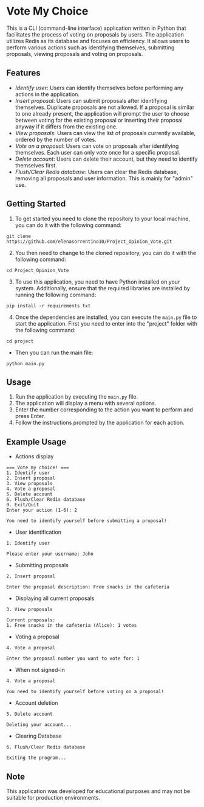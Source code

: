 # Vote My Choice

This is a CLI (command-line interface) application written in Python that facilitates the process of voting on proposals by users. The application utilizes Redis as its database and focuses on efficiency. It allows users to perform various actions such as identifying themselves, submitting proposals, viewing proposals and voting on proposals.

## Features

- *Identify user*: Users can identify themselves before performing any actions in the application.
- *Insert proposal*: Users can submit proposals after identifying themselves. Duplicate proposals are not allowed. If a proposal is similar to one already present, the application will prompt the user to choose between voting for the existing proposal or inserting their proposal anyway if it differs from the existing one.
- *View proposals*: Users can view the list of proposals currently available, ordered by the number of votes.
- *Vote on a proposal*: Users can vote on proposals after identifying themselves. Each user can only vote once for a specific proposal.
- *Delete account*: Users can delete their account, but they need to identify themselves first.
- *Flush/Clear Redis database*: Users can clear the Redis database, removing all proposals and user information. This is mainly for "admin" use.

## Getting Started

1. To get started you need to clone the repository to your local machine, you can do it with the following command:

```
git clone https://github.com/elenasorrentino10/Project_Opinion_Vote.git
```

2. You then need to change to the cloned repository, you can do it with the following command:

```
cd Project_Opinion_Vote
```

3. To use this application, you need to have Python installed on your system. Additionally, ensure that the required libraries are installed by running the following command:

```
pip install -r requirements.txt
```

4. Once the dependencies are installed, you can execute the `main.py` file to start the application. First you need to enter into the "project" folder with the following command:

```
cd project
```
- Then you can run the main file:
```
python main.py
```

## Usage

1. Run the application by executing the `main.py` file.
2. The application will display a menu with several options.
3. Enter the number corresponding to the action you want to perform and press Enter.
4. Follow the instructions prompted by the application for each action.

## Example Usage

- Actions display
```
=== Vote my choice! ===
1. Identify user
2. Insert proposal
3. View proposals
4. Vote a proposal
5. Delete account
6. Flush/Clear Redis database
0. Exit/Quit
Enter your action (1-6): 2

You need to identify yourself before submitting a proposal!
```
- User identification
```
1. Identify user

Please enter your username: John
```
- Submitting proposals
```
2. Insert proposal

Enter the proposal description: Free snacks in the cafeteria
```
- Displaying all current proposals
```
3. View proposals

Current proposals:
1. Free snacks in the cafeteria (Alice): 1 votes
```
- Voting a proposal
```
4. Vote a proposal

Enter the proposal number you want to vote for: 1
```
- When not signed-in
```
4. Vote a proposal

You need to identify yourself before voting on a proposal!
```
- Account deletion
```
5. Delete account

Deleting your account...
```
- Clearing Database
```
6. Flush/Clear Redis database

Exiting the program...
```

## Note

This application was developed for educational purposes and may not be suitable for production environments.

